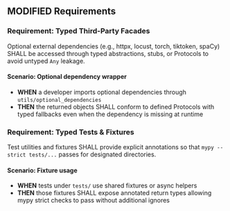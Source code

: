 ## MODIFIED Requirements

### Requirement: Typed Third-Party Facades

Optional external dependencies (e.g., httpx, locust, torch, tiktoken, spaCy) SHALL be accessed through typed abstractions, stubs, or Protocols to avoid untyped `Any` leakage.

#### Scenario: Optional dependency wrapper

- **WHEN** a developer imports optional dependencies through `utils/optional_dependencies`
- **THEN** the returned objects SHALL conform to defined Protocols with typed fallbacks even when the dependency is missing at runtime

### Requirement: Typed Tests & Fixtures

Test utilities and fixtures SHALL provide explicit annotations so that `mypy --strict tests/...` passes for designated directories.

#### Scenario: Fixture usage

- **WHEN** tests under `tests/` use shared fixtures or async helpers
- **THEN** those fixtures SHALL expose annotated return types allowing mypy strict checks to pass without additional ignores
